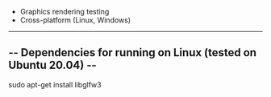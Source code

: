 - Graphics rendering testing
- Cross-platform (Linux, Windows)



----------------------------------------------------------------
-- Dependencies for running on Linux (tested on Ubuntu 20.04) --
----------------------------------------------------------------
sudo apt-get install libglfw3
